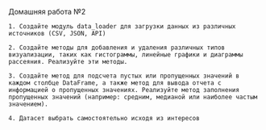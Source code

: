   Домашняя работа №2
  
    1. Создайте модуль data_loader для загрузки данных из различных источников (CSV, JSON, API)
    
    2. Создайте методы для добавления и удаления различных типов визуализации, таких как гистограммы, линейные графики и диаграммы рассеяния. Реализуйте эти методы.

    3. Создайте метод для подсчета пустых или пропущенных значений в каждом столбце DataFrame, а также метод для вывода отчета с информацией о пропущенных значениях. Реализуйте метод заполнения пропущенных значений (например: средним, медианой или наиболее частым значением).

    4. Датасет выбрать самостоятельно исходя из интересов
